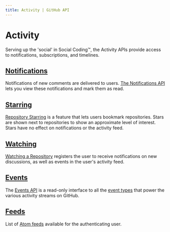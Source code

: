 ```yaml
---
title: Activity | GitHub API
---
```

# Activity

Serving up the 'social' in Social Coding™, the Activity APIs provide access to
notifications, subscriptions, and timelines.

## [Notifications][]

Notifications of new comments are delivered to users.  [The Notifications
API][Notifications] lets you view these notifications and mark them as read.

## [Starring][]

[Repository Starring][Starring] is a feature that lets users bookmark repositories.  Stars
are shown next to repositories to show an approximate level of interest.  Stars
have no effect on notifications or the activity feed.

## [Watching][]

[Watching a Repository][Watching] registers the user to receive notifications on new
discussions, as well as events in the user's activity feed.

## [Events][]

The [Events API][Events] is a read-only interface to all the [event
types][types] that power the various activity streams on GitHub.

## [Feeds][]

List of [Atom feeds][Feeds] available for the authenticating user.

[Notifications]: /v3/activity/notifications/
[Starring]: /v3/activity/starring/
[Watching]: /v3/activity/watching/
[Events]: /v3/activity/events/
[types]: /v3/activity/events/types/
[Feeds]: /v3/activity/feeds/
